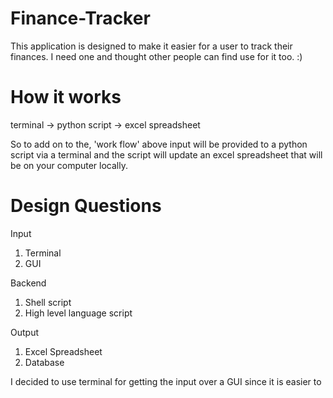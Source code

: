 # Finance-Tracker
This application is designed to make it easier for a user to track their finances. I need one and thought other people can find use for it too. :) 

# How it works

terminal -> python script -> excel spreadsheet

So to add on to the, 'work flow' above input will be provided to a python script via a terminal and the script will update an excel spreadsheet that will be on your computer locally.

# Design Questions

Input
1. Terminal
2. GUI

Backend
1. Shell script
2. High level language script

Output
1. Excel Spreadsheet
2. Database

I decided to use terminal for getting the input over a GUI since it is easier to 
